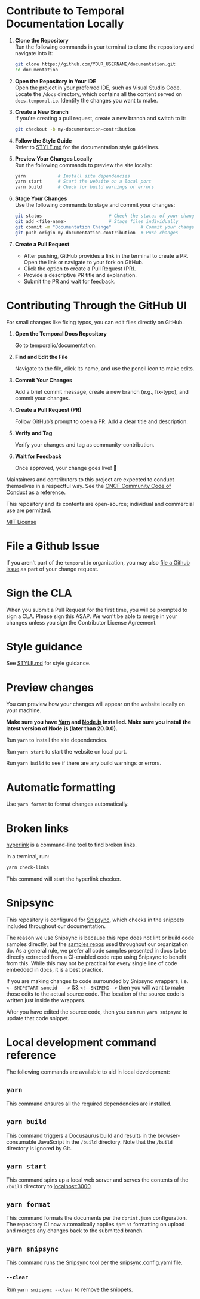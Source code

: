 # Contribute to Temporal Documentation Locally 

1. **Clone the Repository**  
   Run the following commands in your terminal to clone the repository and navigate into it:
   ```bash
   git clone https://github.com/YOUR_USERNAME/documentation.git
   cd documentation
   ```

2. **Open the Repository in Your IDE**  
   Open the project in your preferred IDE, such as Visual Studio Code. Locate the `/docs` directory, which contains all the content served on `docs.temporal.io`. Identify the changes you want to make.

3. **Create a New Branch**  
   If you're creating a pull request, create a new branch and switch to it:  
   ```bash
   git checkout -b my-documentation-contribution
   ```

4. **Follow the Style Guide**  
   Refer to [STYLE.md](./STYLE.md) for the documentation style guidelines.

5. **Preview Your Changes Locally**  
   Run the following commands to preview the site locally:
   ```bash
   yarn            # Install site dependencies
   yarn start      # Start the website on a local port
   yarn build      # Check for build warnings or errors
   ```

6. **Stage Your Changes**  
   Use the following commands to stage and commit your changes:
   ```bash
   git status                         # Check the status of your changes
   git add <file-name>                # Stage files individually
   git commit -m "Documentation Change"           # Commit your changes
   git push origin my-documentation-contribution  # Push changes
   ```

7. **Create a Pull Request**  
   - After pushing, GitHub provides a link in the terminal to create a PR. Open the link or navigate to your fork on GitHub.
   - Click the option to create a Pull Request (PR).
   - Provide a descriptive PR title and explanation.
   - Submit the PR and wait for feedback.
  
# Contributing Through the GitHub UI

For small changes like fixing typos, you can edit files directly on GitHub.

1. **Open the Temporal Docs Repository**

   Go to temporalio/documentation.

2. **Find and Edit the File**

   Navigate to the file, click its name, and use the pencil icon to make edits.

3. **Commit Your Changes**

   Add a brief commit message, create a new branch (e.g., fix-typo), and commit your changes.

4. **Create a Pull Request (PR)**

   Follow GitHub’s prompt to open a PR. Add a clear title and description.

5. **Verify and Tag**

   Verify your changes and tag as community-contribution. 

6. **Wait for Feedback**

    Once approved, your change goes live! 🎉


Maintainers and contributors to this project are expected to conduct themselves in a respectful way. See the [CNCF Community Code of Conduct](https://github.com/cncf/foundation/blob/master/code-of-conduct.md) as a reference.

This repository and its contents are open-source; individual and commercial use are permitted.

[MIT License](./LICENSE.md)


# File a Github Issue

If you aren't part of the `temporalio` organization, you may also [file a Github issue](https://github.com/temporalio/documentation/issues) as part of your change request.

# Sign the CLA

When you submit a Pull Request for the first time, you will be prompted to sign a CLA. Please sign this ASAP.
We won't be able to merge in your changes unless you sign the Contributor License Agreement.

# Style guidance

See [STYLE.md](./STYLE.md) for style guidance.

# Preview changes

You can preview how your changes will appear on the website locally on your machine.

**Make sure you have [Yarn](https://classic.yarnpkg.com/lang/en/docs/install/#mac-stable) and [Node.js](https://nodejs.org/en/download/) installed. Make sure you install the latest version of Node.js (later than 20.0.0).**

Run `yarn` to install the site dependencies.

Run `yarn start` to start the website on local port.

Run `yarn build` to see if there are any build warnings or errors.

# Automatic formatting

Use `yarn format` to format changes automatically.

# Broken links

[hyperlink](https://www.npmjs.com/package/hyperlink) is a command-line tool to find broken links.

In a terminal, run:

```bash
yarn check-links
```

This command will start the hyperlink checker.

# Snipsync

This repository is configured for [Snipsync](https://github.com/temporalio/snipsync), which checks in the snippets included throughout our documentation.

The reason we use Snipsync is because this repo does not lint or build code samples directly, but the [samples repos](https://github.com/search?q=org%3Atemporalio+samples-&type=repositories) used throughout our organization do. As a general rule, we prefer all code samples presented in docs to be directly extracted from a CI-enabled code repo using Snipsync to benefit from this. While this may not be practical for every single line of code embedded in docs, it is a best practice.

If you are making changes to code surrounded by Snipsync wrappers, i.e. `<--SNIPSTART someid --->` && `<!--SNIPEND-->` then you will want to make those edits to the actual source code.
The location of the source code is written just inside the wrappers.

After you have edited the source code, then you can run `yarn snipsync` to update that code snippet.

# Local development command reference

The following commands are available to aid in local development:

## `yarn`

This command ensures all the required dependencies are installed.

## `yarn build`

This command triggers a Docusaurus build and results in the browser-consumable JavaScript in the `/build` directory.
Note that the `/build` directory is ignored by Git.

## `yarn start`

This command spins up a local web server and serves the contents of the `/build` directory to [localhost:3000](http://localhost:3000/).

## `yarn format`

This command formats the documents per the `dprint.json` configuration.
The repository CI now automatically applies `dprint` formatting on upload and merges any changes back to the submitted branch.

## `yarn snipsync`

This command runs the Snipsync tool per the snipsync.config.yaml file.

### `--clear`

Run `yarn snipsync --clear` to remove the snippets.
